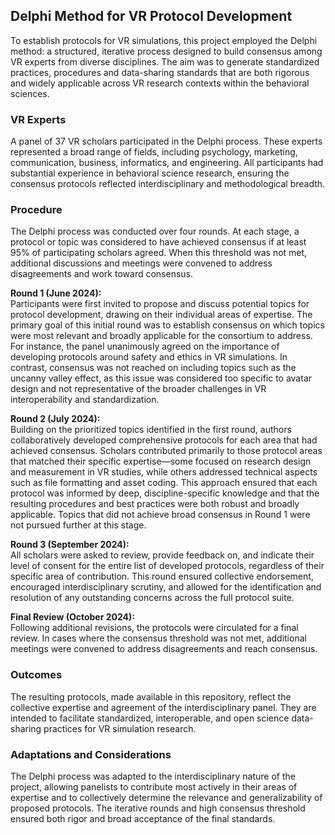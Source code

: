 ## Delphi Method for VR Protocol Development

To establish protocols for VR simulations, this project employed the Delphi method: a structured, iterative process designed to build consensus among VR experts from diverse disciplines. The aim was to generate standardized practices, procedures and data-sharing standards that are both rigorous and widely applicable across VR research contexts within the behavioral sciences.

### VR Experts

A panel of 37 VR scholars participated in the Delphi process. These experts represented a broad range of fields, including psychology, marketing, communication, business, informatics, and engineering. All participants had substantial experience in behavioral science research, ensuring the consensus protocols reflected interdisciplinary and methodological breadth.

### Procedure

The Delphi process was conducted over four rounds. At each stage, a protocol or topic was considered to have achieved consensus if at least 95% of participating scholars agreed. When this threshold was not met, additional discussions and meetings were convened to address disagreements and work toward consensus.

**Round 1 (June 2024):**  
Participants were first invited to propose and discuss potential topics for protocol development, drawing on their individual areas of expertise. The primary goal of this initial round was to establish consensus on which topics were most relevant and broadly applicable for the consortium to address. For instance, the panel unanimously agreed on the importance of developing protocols around safety and ethics in VR simulations. In contrast, consensus was not reached on including topics such as the uncanny valley effect, as this issue was considered too specific to avatar design and not representative of the broader challenges in VR interoperability and standardization.

**Round 2 (July 2024):**  
Building on the prioritized topics identified in the first round, authors collaboratively developed comprehensive protocols for each area that had achieved consensus. Scholars contributed primarily to those protocol areas that matched their specific expertise—some focused on research design and measurement in VR studies, while others addressed technical aspects such as file formatting and asset coding. This approach ensured that each protocol was informed by deep, discipline-specific knowledge and that the resulting procedures and best practices were both robust and broadly applicable. Topics that did not achieve broad consensus in Round 1 were not pursued further at this stage.

**Round 3 (September 2024):**  
All scholars were asked to review, provide feedback on, and indicate their level of consent for the entire list of developed protocols, regardless of their specific area of contribution. This round ensured collective endorsement, encouraged interdisciplinary scrutiny, and allowed for the identification and resolution of any outstanding concerns across the full protocol suite.

**Final Review (October 2024):**  
Following additional revisions, the protocols were circulated for a final review. In cases where the consensus threshold was not met, additional meetings were convened to address disagreements and reach consensus.

### Outcomes

The resulting protocols, made available in this repository, reflect the collective expertise and agreement of the interdisciplinary panel. They are intended to facilitate standardized, interoperable, and open science data-sharing practices for VR simulation research.

### Adaptations and Considerations

The Delphi process was adapted to the interdisciplinary nature of the project, allowing panelists to contribute most actively in their areas of expertise and to collectively determine the relevance and generalizability of proposed protocols. The iterative rounds and high consensus threshold ensured both rigor and broad acceptance of the final standards.
